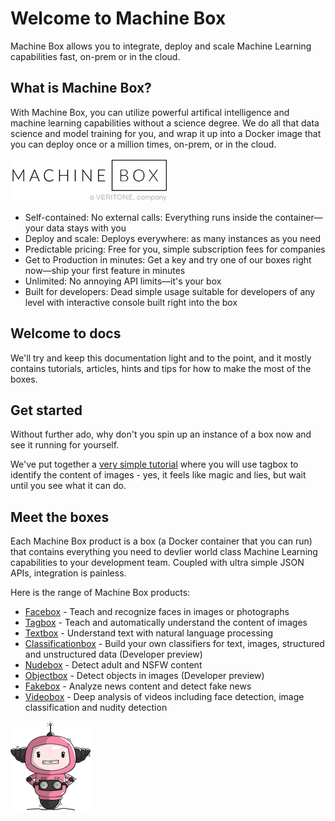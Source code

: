 # Welcome to Machine Box

Machine Box allows you to integrate, deploy and scale Machine Learning capabilities fast, on-prem or in the cloud.

## What is Machine Box?

With Machine Box, you can utilize powerful artifical intelligence and machine learning
capabilities without a science degree. We do all that data science and model training
for you, and wrap it up into a Docker image that you can deploy once or a million times,
on-prem, or in the cloud.

![Machina is the Machine Box mascot designed by Ashley McNamara](machineboxlogo-veritone.png)

* Self-contained: No external calls: Everything runs inside the container—your data stays with you
* Deploy and scale: Deploys everywhere: as many instances as you need
* Predictable pricing: Free for you, simple subscription fees for companies
* Get to Production in minutes: Get a key and try one of our boxes right now—ship your first feature in minutes
* Unlimited: No annoying API limits—it's your box
* Built for developers: Dead simple usage suitable for developers of any level with interactive console built right into the box

## Welcome to docs

We'll try and keep this documentation light and to the point, and it mostly contains tutorials,
articles, hints and tips for how to make the most of the boxes.

## Get started

Without further ado, why don't you spin up an instance of a box now and see it running for yourself.

We've put together a [very simple tutorial](developer/machine-box/boxes/tagbox/recognizing-images) where you will
use tagbox to identify the content of images - yes, it feels like magic and lies, but wait until you see what it can do.

## Meet the boxes

Each Machine Box product is a box (a Docker container that you can run) that contains everything you need to
devlier world class Machine Learning capabilities to your development team. Coupled with ultra simple JSON APIs,
integration is painless.

Here is the range of Machine Box products:

* [Facebox](/developer/machine-box/boxes/facebox.md) - Teach and recognize faces in images or photographs
* [Tagbox](/developer/machine-box/boxes/tagbox.md) - Teach and automatically understand the content of images
* [Textbox](/developer/machine-box/boxes/textbox.md) - Understand text with natural language processing
* [Classificationbox](/developer/machine-box/boxes/classificationbox.md) - Build your own classifiers for text, images, structured and unstructured data (Developer preview)
* [Nudebox](/developer/machine-box/boxes/nudebox.md) - Detect adult and NSFW content
* [Objectbox](/developer/machine-box/boxes/objectbox.md) - Detect objects in images (Developer preview)
* [Fakebox](/developer/machine-box/boxes/fakebox.md) - Analyze news content and detect fake news
* [Videobox](/developer/machine-box/boxes/videobox.md) - Deep analysis of videos including face detection, image classification and nudity detection

![Machina is the Machine Box mascot](machina.png)
